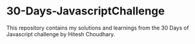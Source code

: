 # 30-Days-JavascriptChallenge
This repository contains my solutions and learnings from the 30 Days of Javascript challenge by Hitesh Choudhary.
